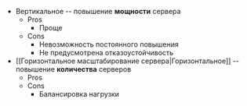 
- Вертикальное -- повышение **мощности** сервера
	- Pros
		- Проще
	- Cons
		- Невозможность постоянного повышения
		- Не предусмотрена отказоустойчивость
- [[Горизонтальное масштабирование сервера|Горизонтальное]] -- повышение **количества** серверов
	- Pros
	- Cons
		- Балансировка нагрузки
